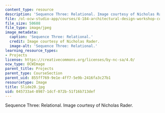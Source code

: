 ```yaml
---
content_type: resource
description: 'Sequence Three: Relational. Image courtesy of Nicholas Rader.'
file: /ol-ocw-studio-app/courses/4-184-architectural-design-workshop-collage-method-and-form-spring-2004/045733a489871dcf072b51f16b713def_Slide20.jpg
file_size: 50608
file_type: image/jpeg
image_metadata:
  caption: 'Sequence Three: Relational.'
  credit: Image courtesy of Nicholas Rader.
  image-alt: 'Sequence Three: Relational.'
learning_resource_types:
- Projects
license: https://creativecommons.org/licenses/by-nc-sa/4.0/
ocw_type: OCWImage
parent_title: Projects
parent_type: CourseSection
parent_uid: 855ff769-9e1e-4ff7-5e9b-2416fa3c27b1
resourcetype: Image
title: Slide20.jpg
uid: 045733a4-8987-1dcf-072b-51f16b713def
---
```

Sequence Three: Relational. Image courtesy of Nicholas Rader.
